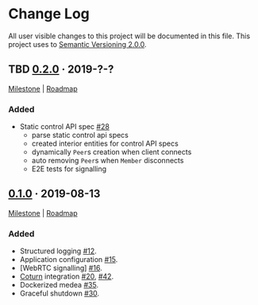 Change Log
==========

All user visible changes to this project will be documented in this file. This project uses to [Semantic Versioning 2.0.0].




## TBD [0.2.0] · 2019-?-?
[0.2.0]: https://github.com/instrumentisto/medea/releases/tag/medea-0.2.0

[Milestone](https://github.com/instrumentisto/medea/milestone/2) |
[Roadmap](https://github.com/instrumentisto/medea/issues/27)

### Added

- Static control API spec [#28](https://github.com/instrumentisto/medea/pull/28)
  - parse static control api specs
  - created interior entities for control API specs
  - dynamically `Peer`s creation when client connects
  - auto removing `Peer`s when `Member` disconnects
  - E2E tests for signalling
  




## [0.1.0] · 2019-08-13
[0.1.0]: https://github.com/instrumentisto/medea/releases/tag/medea-0.1.0

[Milestone](https://github.com/instrumentisto/medea/milestone/1) |
[Roadmap](https://github.com/instrumentisto/medea/issues/8)

### Added

- Structured logging [#12](https://github.com/instrumentisto/medea/pull/12).
- Application configuration [#15](https://github.com/instrumentisto/medea/pull/15).
- [WebRTC signalling] [#16](https://github.com/instrumentisto/medea/pull/16).
- [Coturn] integration [#20](https://github.com/instrumentisto/medea/pull/20), 
  [#42](https://github.com/instrumentisto/medea/pull/42).
- Dockerized medea [#35](https://github.com/instrumentisto/medea/pull/35).
- Graceful shutdown [#30](https://github.com/instrumentisto/medea/pull/30).




[Coturn]: https://github.com/coturn/coturn
[Semantic Versioning 2.0.0]: https://semver.org
